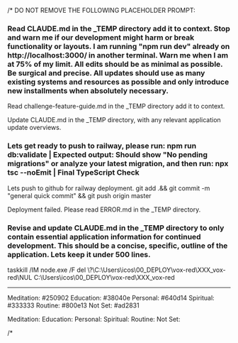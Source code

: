 /* DO NOT REMOVE THE FOLLOWING PLACEHOLDER PROMPT:

### Read CLAUDE.md  in the _TEMP directory add it to context.  Stop and warn me if our development might harm or break functionality or layouts. I am running "npm run dev" already on http://localhost:3000/ in another terminal. Warn me when I am at 75% of my limit. All edits should be as minimal as possible. Be surgical and precise. All updates should use as many existing systems and resources as possible and only introduce new installments when absolutely necessary.

Read challenge-feature-guide.md  in the _TEMP directory add it to context.

Update CLAUDE.md in the _TEMP directory, with any relevant application update overviews.

### Lets get ready to push to railway, please run: npm run db:validate | Expected output: Should show "No pending migrations" or analyze your latest migration, and then run: npx tsc --noEmit | Final TypeScript Check
Lets push to github for railway deployment.
git add .&& git commit -m "general quick commit" && git push origin master

Deployment failed. Please read ERROR.md in the _TEMP directory. 

### Revise and update CLAUDE.md in the _TEMP directory to only contain essential application information for continued development. This should be a concise, specific, outline of the application. Lets keep it under 500 lines. 

taskkill /IM node.exe /F
del \\?\C:\Users\icos\00_DEPLOY\vox-red\XXX_vox-red\NUL
C:\Users\icos\00_DEPLOY\vox-red\XXX_vox-red

-------------------------------------------------------------------------

Meditation: #250902
Education: #38040e
Personal: #640d14
Spiritual: #333333
Routine: #800e13
Not Set: #ad2831

Meditation:
Education: 
Personal: 
Spiritual: 
Routine: 
Not Set: 

/*
